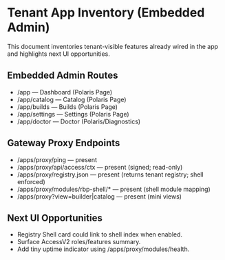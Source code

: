 # Tenant App Inventory (Embedded Admin)

<!-- BEGIN RBP GENERATED: tenant-dashboard-wiring-v1-0 -->

This document inventories tenant-visible features already wired in the app and highlights next UI opportunities.

## Embedded Admin Routes
- /app — Dashboard (Polaris Page)
- /app/catalog — Catalog (Polaris Page)
- /app/builds — Builds (Polaris Page)
- /app/settings — Settings (Polaris Page)
- /app/doctor — Doctor (Polaris/Diagnostics)

## Gateway Proxy Endpoints
- /apps/proxy/ping — present
- /apps/proxy/api/access/ctx — present (signed; read-only)
- /apps/proxy/registry.json — present (returns tenant registry; shell enforced)
- /apps/proxy/modules/rbp-shell/* — present (shell module mapping)
- /apps/proxy?view=builder|catalog — present (mini views)

## Next UI Opportunities
- Registry Shell card could link to shell index when enabled.
- Surface AccessV2 roles/features summary.
- Add tiny uptime indicator using /apps/proxy/modules/health.

<!-- END RBP GENERATED: tenant-dashboard-wiring-v1-0 -->
